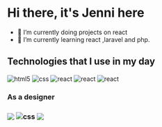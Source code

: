 # Hi there, it's Jenni here
- 🔭 I’m currently doing projects on react
- 🌱 I’m currently learning react ,laravel and php.
<div class="" style="display :inline_block" >
  

  
  
  
</div>

## Technologies that I use in my day

<div style="display: inline_block">
  <img align="center" alt="html5" src="https://img.shields.io/badge/HTML5-E34F26?style=for-the-badge&logo=html5&logoColor=white" />
  <img align="center" alt="css" src="https://img.shields.io/badge/CSS-1572B6?style=for-the-badge&logo=css3&logoColor=white" />
<!--   <img align="center" alt="js" src="https://img.shields.io/badge/JavaScript-F7DF1E?style=for-the-badge&logo=javascript&logoColor=black" /> -->
  
  <img align="center" alt="react" src="https://img.shields.io/badge/React-20232A?style=for-the-badge&logo=react&logoColor=61DAFB" />
  <img align="center" alt="react" src="https://img.shields.io/badge/MySQL-005C84?style=for-the-badge&logo=mysql&logoColor=white" />
  <img align="center" alt="react" src="https://img.shields.io/badge/PHP-777BB4?style=for-the-badge&logo=php&logoColor=white" />
 
  
  <h3>As a designer<h3>
    
  <img align="center" src="https://img.shields.io/badge/Figma-F24E1E?style=for-the-badge&logo=figma&logoColor=white" />
  <img align="center" alt="css" src="https://aleen42.github.io/badges/src/behance.svg" />

  <img align="center"  src="https://aleen42.github.io/badges/src/illustrator.svg" />
    
   
  

</div><br/>

<!--<p>Actions speak louder than words, but results speak louder than actions<p> -->
